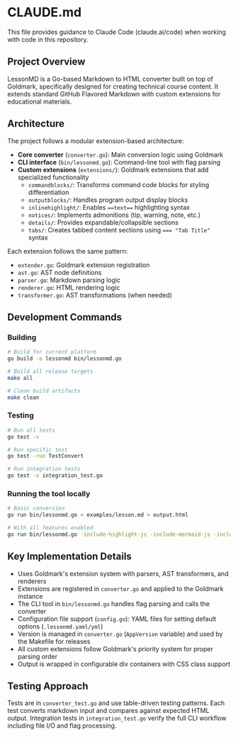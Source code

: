 # CLAUDE.md

This file provides guidance to Claude Code (claude.ai/code) when working with code in this repository.

## Project Overview

LessonMD is a Go-based Markdown to HTML converter built on top of Goldmark, specifically designed for creating technical course content. It extends standard GitHub Flavored Markdown with custom extensions for educational materials.

## Architecture

The project follows a modular extension-based architecture:

- **Core converter** (`converter.go`): Main conversion logic using Goldmark
- **CLI interface** (`bin/lessonmd.go`): Command-line tool with flag parsing
- **Custom extensions** (`extensions/`): Goldmark extensions that add specialized functionality
  - `commandblocks/`: Transforms command code blocks for styling differentiation
  - `outputblocks/`: Handles program output display blocks
  - `inlinehighlight/`: Enables `==text==` highlighting syntax
  - `notices/`: Implements admonitions (tip, warning, note, etc.)
  - `details/`: Provides expandable/collapsible sections
  - `tabs/`: Creates tabbed content sections using `=== "Tab Title"` syntax

Each extension follows the same pattern:
- `extender.go`: Goldmark extension registration
- `ast.go`: AST node definitions
- `parser.go`: Markdown parsing logic
- `renderer.go`: HTML rendering logic
- `transformer.go`: AST transformations (when needed)

## Development Commands

### Building
```bash
# Build for current platform
go build -o lessonmd bin/lessonmd.go

# Build all release targets
make all

# Clean build artifacts
make clean
```

### Testing
```bash
# Run all tests
go test -v

# Run specific test
go test -run TestConvert

# Run integration tests
go test -v integration_test.go
```

### Running the tool locally
```bash
# Basic conversion
go run bin/lessonmd.go < examples/lesson.md > output.html

# With all features enabled
go run bin/lessonmd.go -include-highlight-js -include-mermaid-js -include-stylesheet < examples/lesson.md > output.html
```

## Key Implementation Details

- Uses Goldmark's extension system with parsers, AST transformers, and renderers
- Extensions are registered in `converter.go` and applied to the Goldmark instance
- The CLI tool in `bin/lessonmd.go` handles flag parsing and calls the converter
- Configuration file support (`config.go`): YAML files for setting default options (`.lessonmd.yaml/yml`)
- Version is managed in `converter.go` (`AppVersion` variable) and used by the Makefile for releases
- All custom extensions follow Goldmark's priority system for proper parsing order
- Output is wrapped in configurable div containers with CSS class support

## Testing Approach

Tests are in `converter_test.go` and use table-driven testing patterns. Each test converts markdown input and compares against expected HTML output. Integration tests in `integration_test.go` verify the full CLI workflow including file I/O and flag processing.